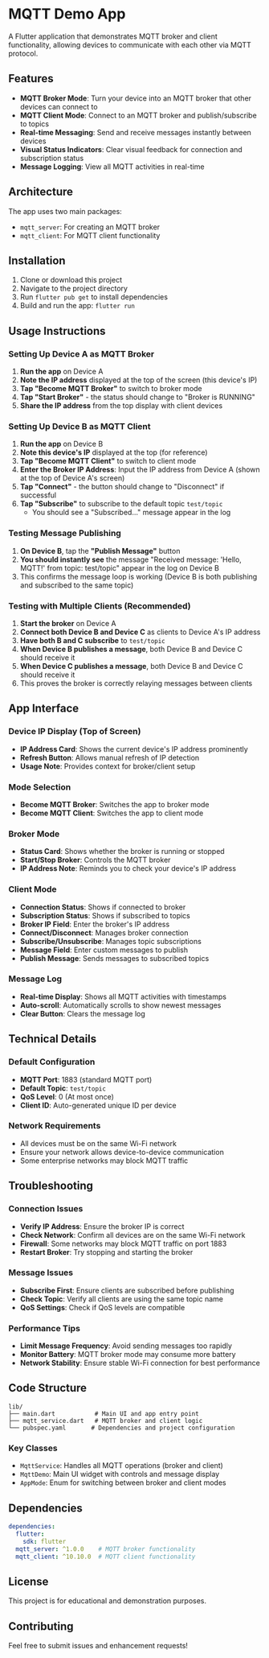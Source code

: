 # MQTT Demo App

A Flutter application that demonstrates MQTT broker and client functionality, allowing devices to communicate with each other via MQTT protocol.

## Features

- **MQTT Broker Mode**: Turn your device into an MQTT broker that other devices can connect to
- **MQTT Client Mode**: Connect to an MQTT broker and publish/subscribe to topics
- **Real-time Messaging**: Send and receive messages instantly between devices
- **Visual Status Indicators**: Clear visual feedback for connection and subscription status
- **Message Logging**: View all MQTT activities in real-time

## Architecture

The app uses two main packages:
- `mqtt_server`: For creating an MQTT broker
- `mqtt_client`: For MQTT client functionality

## Installation

1. Clone or download this project
2. Navigate to the project directory
3. Run `flutter pub get` to install dependencies
4. Build and run the app: `flutter run`

## Usage Instructions

### Setting Up Device A as MQTT Broker

1. **Run the app** on Device A
2. **Note the IP address** displayed at the top of the screen (this device's IP)
3. **Tap "Become MQTT Broker"** to switch to broker mode
4. **Tap "Start Broker"** - the status should change to "Broker is RUNNING"
5. **Share the IP address** from the top display with client devices

### Setting Up Device B as MQTT Client

1. **Run the app** on Device B
2. **Note this device's IP** displayed at the top (for reference)
3. **Tap "Become MQTT Client"** to switch to client mode
4. **Enter the Broker IP Address**: Input the IP address from Device A (shown at the top of Device A's screen)
5. **Tap "Connect"** - the button should change to "Disconnect" if successful
6. **Tap "Subscribe"** to subscribe to the default topic `test/topic`
   - You should see a "Subscribed..." message appear in the log

### Testing Message Publishing

1. **On Device B**, tap the **"Publish Message"** button
2. **You should instantly see** the message "Received message: 'Hello, MQTT!' from topic: test/topic" appear in the log on Device B
3. This confirms the message loop is working (Device B is both publishing and subscribed to the same topic)

### Testing with Multiple Clients (Recommended)

1. **Start the broker** on Device A
2. **Connect both Device B and Device C** as clients to Device A's IP address
3. **Have both B and C subscribe** to `test/topic`
4. **When Device B publishes a message**, both Device B and Device C should receive it
5. **When Device C publishes a message**, both Device B and Device C should receive it
6. This proves the broker is correctly relaying messages between clients

## App Interface

### Device IP Display (Top of Screen)
- **IP Address Card**: Shows the current device's IP address prominently
- **Refresh Button**: Allows manual refresh of IP detection
- **Usage Note**: Provides context for broker/client setup

### Mode Selection
- **Become MQTT Broker**: Switches the app to broker mode
- **Become MQTT Client**: Switches the app to client mode

### Broker Mode
- **Status Card**: Shows whether the broker is running or stopped
- **Start/Stop Broker**: Controls the MQTT broker
- **IP Address Note**: Reminds you to check your device's IP address

### Client Mode
- **Connection Status**: Shows if connected to broker
- **Subscription Status**: Shows if subscribed to topics
- **Broker IP Field**: Enter the broker's IP address
- **Connect/Disconnect**: Manages broker connection
- **Subscribe/Unsubscribe**: Manages topic subscriptions
- **Message Field**: Enter custom messages to publish
- **Publish Message**: Sends messages to subscribed topics

### Message Log
- **Real-time Display**: Shows all MQTT activities with timestamps
- **Auto-scroll**: Automatically scrolls to show newest messages
- **Clear Button**: Clears the message log

## Technical Details

### Default Configuration
- **MQTT Port**: 1883 (standard MQTT port)
- **Default Topic**: `test/topic`
- **QoS Level**: 0 (At most once)
- **Client ID**: Auto-generated unique ID per device

### Network Requirements
- All devices must be on the same Wi-Fi network
- Ensure your network allows device-to-device communication
- Some enterprise networks may block MQTT traffic

## Troubleshooting

### Connection Issues
- **Verify IP Address**: Ensure the broker IP is correct
- **Check Network**: Confirm all devices are on the same Wi-Fi network
- **Firewall**: Some networks may block MQTT traffic on port 1883
- **Restart Broker**: Try stopping and starting the broker

### Message Issues
- **Subscribe First**: Ensure clients are subscribed before publishing
- **Check Topic**: Verify all clients are using the same topic name
- **QoS Settings**: Check if QoS levels are compatible

### Performance Tips
- **Limit Message Frequency**: Avoid sending messages too rapidly
- **Monitor Battery**: MQTT broker mode may consume more battery
- **Network Stability**: Ensure stable Wi-Fi connection for best performance

## Code Structure

```
lib/
├── main.dart           # Main UI and app entry point
├── mqtt_service.dart   # MQTT broker and client logic
└── pubspec.yaml       # Dependencies and project configuration
```

### Key Classes
- `MqttService`: Handles all MQTT operations (broker and client)
- `MqttDemo`: Main UI widget with controls and message display
- `AppMode`: Enum for switching between broker and client modes

## Dependencies

```yaml
dependencies:
  flutter:
    sdk: flutter
  mqtt_server: ^1.0.0    # MQTT broker functionality
  mqtt_client: ^10.10.0  # MQTT client functionality
```

## License

This project is for educational and demonstration purposes.

## Contributing

Feel free to submit issues and enhancement requests!
